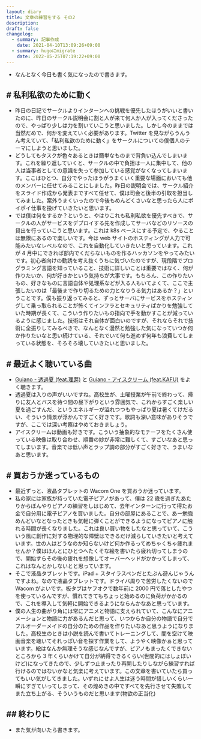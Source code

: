 ```yaml
---
layout: diary
title: 文章の練習をする その2
description: 
draft: false
changelog:
  - summary: 記事作成
    date: 2021-04-10T13:09:26+09:00
  - summary: hugoにmigrate
    date: 2022-05-25T07:19:22+09:00
---
```


- なんとなく今日も書く気になったので書きます。

## # 私利私欲のために動く

- 昨日の日記でサークルよりインターンへの挑戦を優先したほうがいいと書いたのに、昨日のサークル説明会に割と人が来て何人か人が入ってくださったので、やっぱり少しは力を割いていこうと思いました。しかし今のままでは当然だめで、何かを変えていく必要があります。Twitter を見ながらうんうん考えていて、「私利私欲のために動く」をサークルについての僕個人のテーマにしようと思いました。
- どうしてもタスクが色々あるときは簡単なものまで背負い込んでしまいます。これを繰り返していくと、サークルの中で負担は一人に集中して、他の人は当事者としての意識を失って参加している感覚がなくなってしまいます。ここはひとつ、自分でやったほうがうまくいく重要な場面においても他のメンバーに任せてみることにしました。昨日の説明会では、サークル紹介をスライド作成から発表まですべて任せて、僕は司会と後半の引取を担当してみました。案外うまくいったので今後もめんどくさいなと思ったら人にポイポイ仕事を投げていきたいと思います。
- では僕は何をするか？というと、やはりこれも私利私欲を優先すべきで、サークルの人がサービスをデプロイする先を作成してサーバなどのリソースの貸出を行っていこうと思います。これは k8s ベースにする予定で、やることは無限にあるので楽しいです。今は web サイトのホスティングが人力で可能みたいなレベルなので、これを自動化していきたいと思っています。これが 4 月中にできれば部内でくだらないものを作るハッカソンをやってみたいです。初心者向けの勧誘を考え抜くうちに気づいたのですが、現段階でプログラミング言語を知っていること、技術に詳しいことは重要ではなく、何が作りたいか、何が好きかという気持ちが大事です。もちろん、この作りたいもの、好きなものに言語自体や処理系などが入る人もいてよくて、ここで主張したいのは「最後まで作り切るための力となりうる気力はあるか？」ということです。僕も振り返ってみると、ずっとサーバにサービスをホスティングして乗っ取られることが怖くてインフラとセキュリティばかりを勉強していた時期が長くて、こういう作りたいもの指向で手を動かすことが減っているように感じました。技術はそれ自体が面白いのですが、それならそれで技術に全振りしてみるべきで、なんとなく漫然と勉強した気になっていつか何か作りたいなと思い続けている、それでいて何も進めず何年も浪費してしまっている状態を、そろそろ壊していきたいと思いました。

## # 最近よく聴いている曲

- [Guiano - 透過夏 (feat.理芽)](https://youtu.be/ksfxRwJw9VI) と [Guiano - アイスクリーム (feat.KAFU)](https://youtu.be/L9GEC4jFAsA) をよく聴きます。
- 透過夏は入りの声がいいですね。高校生が、土曜授業が午前で終わって、帰りに友人とバスを待つ間の昼下がりという雰囲気で、これからすごく楽しい夏を過ごすんだ、というエネルギーが溢れつつもやっぱり夏は暑くてけだるい、そういう情景が浮かんですごく好きです。歌詞も深い意味がありそうですが、ここでは深い考察はやめておきましょう。
- アイスクリームは動画も好きです。こういう抽象的なモチーフをたくさん使っている映像は取り合わせ、順番の妙が非常に難しくて、すごいなあと思ってしまいます。音楽では低い声とラップ調の部分がすごく好きで、うまいなあと思います。

## # 買おうか迷っているもの

- 最近ずっと、液晶タブレットの Wacom One を買おうか迷っています。
- 私の家には家族が持っていた電子ピアノがあって、僕は 22 歳を過ぎたあたりからぼんやりピアノの練習をしはじめて、去年インターンに行って得たお金で自分用に電子ピアノを買いました。自分の部屋にあることで、あー勉強めんどいなとなったときも気軽に弾くことができるようになってピアノに触れる時間が長くなりました。これは良い買い物をしたなと思っていて、こういう風に創作に対する物理的な障壁はできるだけ減らしていきたいと考えています。世の人はどうなのか知らないけど何か作るってめちゃくちゃ疲れませんか？僕はほんとにひとつへたくそな絵を書いたら疲れ切ってしまうので、開始すらその後の疲れを想像してオーバーヘッドがかかってしまって、これはなんとかしないとと思っています。
- そこで液晶タブレットです。iPad + スタイラスペンだとたぶん遊んじゃうんですよね。なので液晶タブレットです。ドライバ周りで苦労したくないので Wacom がよいです。板タブはヤフオクで数年前に 2000 円で落としたやつを使っているんですが、慣れてきてもちょっと始めるのに負荷がかかるので、これを導入して気軽に開始できるようにならんかなあと思っています。
- 僕の人生の曲がり角には常にアニメと物語に支えられていて、こんなにアニメーションと物語に力があるんだと思って、いつからか自分の物語で自分でフルオーダーメイドの自分のための作品を作りたいなあと思うようになりました。高校生のときは小説を読んで書いてトレーニングして、間を空けて映画音楽を聴いてそれっぽい音を探す作業をして、ようやく映像かぁと思っています。絵はなんか無理そうな感じなんですが、ピアノもまったくできないところから 3 年くらいかけて自分が納得できるくらい(世間的にはしょぼいけど)になってきたので、少しずつ止まったり再開したりしながら練習すれば行けるのではないかなと気楽に考えています。この文章を書いていたら買ってもいい気がしてきました。いずれにせよ人生は迷う時間が惜しいくらい一瞬にすぎていってしまって、その煌めきの中ですべてを先行させて失敗してまた立ち上がる、そういうものだと思います(物欲の正当化)

## ## 終わりに

- また気が向いたら書きます。